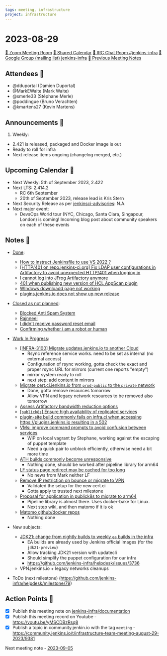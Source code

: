 ```yaml
---
tags: meeting, infrastructure
project: infrastructure
---
```

<!-- markdownlint-disable MD026-->

# 2023-08-29

[:movie_camera: Zoom Meeting Room](https://zoom.us/j/92454301214?pwd=aEVoUi9EanpaakN3L1ZxRlpDQk5Ddz09)
[:calendar: Shared Calendar](https://jenkins.io/event-calendar/)
[:speech_balloon: IRC Chat Room #jenkins-infra](https://jenkins.io/chat/#jenkins-infra)
[:email: Google Group (mailing list) jenkins-infra](https://groups.google.com/g/jenkins-infra)
[🧠 Previous Meeting Notes](https://github.com/jenkins-infra/documentation/blob/main/meetings/2023-08-22.md)

## Attendees 👥


<!-- Handles are community.jenkins.io handles -->

* @dduportal (Damien Duportal)
* @MarkEWaite (Mark Waite)
* @smerle33 (Stéphane Merle)
* @poddingue (Bruno Verachten)
* @kmartens27 (Kevin Martens)


## Announcements :loudspeaker:

1. Weekly:
  * 2.421 is released, packaged and Docker image is out
  * Ready to roll for infra
  * Next release items ongoing (changelog merged, etc.)

## Upcoming Calendar 📆

* Next Weekly: 5th of September 2023, 2.422 
* Next LTS: 2.414.2
  * RC 6th September 
  * 20th of September 2023, release lead is Kris Stern
* Next Security Release as per [jenkinsci-advisories](https://groups.google.com/g/jenkinsci-advisories): N.A.
* Next major event:
  * DevsOps World tour (NYC, Chicago, Santa Clara, Singapour, London) is coming! Incoming blog post about community speakers on each of these events

## Notes :book:


* [Done](https://github.com/jenkins-infra/helpdesk/milestone/78?closed=1):
  * [How to instruct Jenkinsfile to use VS 2022 ?](https://github.com/jenkins-infra/helpdesk/issues/3733)
  * [[HTTP/401 on repo.jenkins-ci.org] Fix LDAP user configurations in Artifactory to avoid unexpected HTTP/401 when logging in](https://github.com/jenkins-infra/helpdesk/issues/3700)
  * [I cannot log into JFrog Artifactory anymore](https://github.com/jenkins-infra/helpdesk/issues/3731)
  * [401 when publishing new version of HCL AppScan plugin](https://github.com/jenkins-infra/helpdesk/issues/3724)
  * [WIndows downloadd page not working](https://github.com/jenkins-infra/helpdesk/issues/3726)
  * [plugins.jenkins.io does not show up new release](https://github.com/jenkins-infra/helpdesk/issues/3725)

* [Closed as not planned](https://github.com/jenkins-infra/helpdesk/milestone/78?closed=1):

  * [Blocked Anti Spam System](https://github.com/jenkins-infra/helpdesk/issues/3722)
  * [Rajnneel](https://github.com/jenkins-infra/helpdesk/issues/3729)
  * [I didn't receive password reset email](https://github.com/jenkins-infra/helpdesk/issues/3734)
  * [Confirming whether i am a robot or human](https://github.com/jenkins-infra/helpdesk/issues/3727)

* [Work In Progress](https://github.com/jenkins-infra/helpdesk/milestone/78):

  * [[INFRA-3100] Migrate updates.jenkins.io to another Cloud](https://github.com/jenkins-infra/helpdesk/issues/2649)
      * Rsync reference service works. need to be set as internal (no external access)
      * Configuration of rsync working, gotta check the exact and proper rsync URL for mirrors (current one reports "empty")
      * mirror system ready to roll
      * next step: add content in mirrors
  * [Migrate cert.ci.jenkins.io from `prod-public` to the `private` network](https://github.com/jenkins-infra/helpdesk/issues/3688)
      * Done, gotta remove resources tomorrow
      * Allow VPN and legacy network resources to be removed also tomorrow
  * [Assess Artifactory bandwidth reduction options](https://github.com/jenkins-infra/helpdesk/issues/3599)
  * [[`publick8s`] Ensure high availability of replicated services](https://github.com/jenkins-infra/helpdesk/issues/3719)
  * [plugin-site build commonly fails on infra.ci when accessing https://plugins.jenkins.io resulting in a 502](https://github.com/jenkins-infra/helpdesk/issues/3697)
  * [VMs: improve command prompts to avoid confusion between services](https://github.com/jenkins-infra/helpdesk/issues/3681)
      * WiP on local vagrant by Stephane, working against the escaping of puppet template
      * Need a quick pair to unblock efficiently, otherwise need a bit more time
  * [ATH builds commonly become unresponsive](https://github.com/jenkins-infra/helpdesk/issues/3673)
      * Nothing done, should be worked after pipeline library for arm64
  * [LF status page redirect may be cached for too long](https://github.com/jenkins-infra/helpdesk/issues/3660)
      * No news from Mark neither LF
  * [Remove IP restriction on bounce or migrate to VPN](https://github.com/jenkins-infra/helpdesk/issues/3624)
      * Validated the setup for the new cert.ci
      * Gotta apply to trusted next milestone
  * [Proposal for application in publick8s to migrate to arm64](https://github.com/jenkins-infra/helpdesk/issues/3619)
      * Pipeline library is almost there. Uses docker-bake for Linux.
      * Next step wiki, and then matomo if it is ok
  * [Matomo github/docker repos](https://github.com/jenkins-infra/helpdesk/issues/3602)
      * Nothing done

* New subjects:
  * [JDK21: change from nightly builds to weekly `ea` builds in the infra](https://github.com/jenkins-infra/helpdesk/issues/3736)
      * EA builds are already used by Jenkins official images (for the `jdk21-preview`)
      * Allow tracking JDK21 version with updatecli
      * Should simplify the puppet configuration for our infra
      * https://github.com/jenkins-infra/helpdesk/issues/3736
  * VPN.jenkins.io + legacy networks cleanups

* ToDo (next milestone) (https://github.com/jenkins-infra/helpdesk/milestone/79)

## Action Points :muscle:

<!-- How To: https://github.com/jenkins-infra/runbooks/tree/main/meetings -->
* [x] Publish this meeting note on [jenkins-infra/documentation](https://github.com/jenkins-infra/documentation) 
* [x] Publish this meeting record on Youtube - https://youtu.be/yMSCDBzRsq8
* [x] Publish a topic in community.jenkin.io with the tag `meeting` - https://community.jenkins.io/t/infrastructure-team-meeting-august-29-2023/9381

Next meeting note - [2023-09-05](https://github.com/jenkins-infra/documentation/blob/main/meetings/2023-09-05.md) 